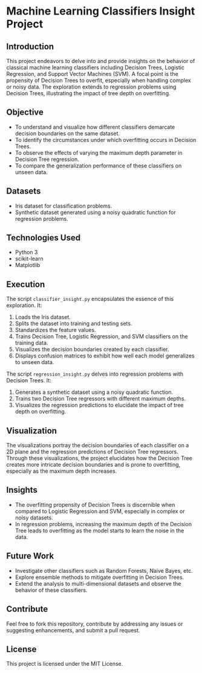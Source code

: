 # Machine Learning Classifiers Insight Project

## Introduction
This project endeavors to delve into and provide insights on the behavior of classical machine learning classifiers including Decision Trees, Logistic Regression, and Support Vector Machines (SVM). A focal point is the propensity of Decision Trees to overfit, especially when handling complex or noisy data. The exploration extends to regression problems using Decision Trees, illustrating the impact of tree depth on overfitting.

## Objective
- To understand and visualize how different classifiers demarcate decision boundaries on the same dataset.
- To identify the circumstances under which overfitting occurs in Decision Trees.
- To observe the effects of varying the maximum depth parameter in Decision Tree regression.
- To compare the generalization performance of these classifiers on unseen data.

## Datasets
- Iris dataset for classification problems.
- Synthetic dataset generated using a noisy quadratic function for regression problems.

## Technologies Used
- Python 3
- scikit-learn
- Matplotlib

## Execution
The script `classifier_insight.py` encapsulates the essence of this exploration. It:
1. Loads the Iris dataset.
2. Splits the dataset into training and testing sets.
3. Standardizes the feature values.
4. Trains Decision Tree, Logistic Regression, and SVM classifiers on the training data.
5. Visualizes the decision boundaries created by each classifier.
6. Displays confusion matrices to exhibit how well each model generalizes to unseen data.

The script `regression_insight.py` delves into regression problems with Decision Trees. It:
1. Generates a synthetic dataset using a noisy quadratic function.
2. Trains two Decision Tree regressors with different maximum depths.
3. Visualizes the regression predictions to elucidate the impact of tree depth on overfitting.

## Visualization
The visualizations portray the decision boundaries of each classifier on a 2D plane and the regression predictions of Decision Tree regressors. Through these visualizations, the project elucidates how the Decision Tree creates more intricate decision boundaries and is prone to overfitting, especially as the maximum depth increases.

## Insights
- The overfitting propensity of Decision Trees is discernible when compared to Logistic Regression and SVM, especially in complex or noisy datasets.
- In regression problems, increasing the maximum depth of the Decision Tree leads to overfitting as the model starts to learn the noise in the data.

## Future Work
- Investigate other classifiers such as Random Forests, Naive Bayes, etc.
- Explore ensemble methods to mitigate overfitting in Decision Trees.
- Extend the analysis to multi-dimensional datasets and observe the behavior of these classifiers.

## Contribute
Feel free to fork this repository, contribute by addressing any issues or suggesting enhancements, and submit a pull request.

## License
This project is licensed under the MIT License.
